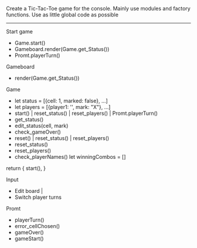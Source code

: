 

Create a Tic-Tac-Toe game for the console. Mainly use modules and factory functions. Use as little global code as possible

---------------------------------------------------------------

Start game
- Game.start()
- Gameboard.render(Game.get_Status())
- Promt.playerTurn()

Gameboard
- render(Game.get_Status())
    

Game
- let status = [{cell: 1, marked: false}, ...]
- let players = [{player1: '', mark: "X"}, ...]
- start() 
    | reset_status()
    | reset_players()
    | Promt.playerTurn()
- get_status()
- edit_status(cell, mark)
- check_gameOver()
- reset()
    | reset_status()
    | reset_players()
- reset_status()
- reset_players()
- check_playerNames()
let winningCombos = []

return {
    start(), 
}


Input
- Edit board
    | 
- Switch player turns

Promt
- playerTurn()
- error_cellChosen()
- gameOver()
- gameStart()
